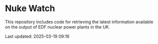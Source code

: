 # Nuke Watch

This repository includes code for retrieving the latest information available on the output of EDF nuclear power plants in the UK.

Last updated: 2025-03-19 09:16